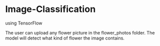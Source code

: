 # Image-Classification
using TensorFlow



The user can upload any flower picture in the flower_photos folder. The model will detect what kind of flower the image contains. 

